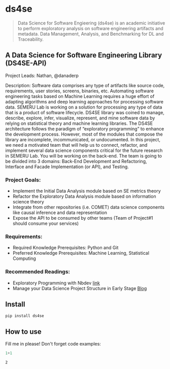 <!--

#################################################
### THIS FILE WAS AUTOGENERATED! DO NOT EDIT! ###
#################################################
# file to edit: nbs/index.ipynb
# command to build the docs after a change: nbdev_build_docs

-->

# ds4se

> Data Science for Software Engieering (ds4se) is an academic initiative to perform exploratory analysis on software engineering artifacts and metadata. Data Management, Analysis, and Benchmarking for DL and Traceability.

## A Data Science for Software Engineering Library (DS4SE-API)
Project Leads: Nathan, @danaderp

Description: Software data comprises any type of artifacts like source code, requirements, user stories, screens, binaries, etc. Automating software engineering tasks based on Machine Learning requires a huge effort of adapting algorithms and deep learning approaches for processing software data. SEMERU Lab is working on a solution for processing any type of data that is a product of software lifecycle. DS4SE library was coined to manage, describe, explore, infer, visualize, represent, and mine software data by relying on statistical theory and machine learning libraries. The DS4SE architecture follows the paradigm of “exploratory programming” to enhance the development process. However, most of the modules that compose the library are incomplete, incommunicated, or undocumented. In this project, we need a motivated team that will help us to connect, refactor, and implement several data science components critical for the future research in SEMERU Lab. You will be working on the back-end. The team is going to be divided into 3 domains: Back-End Development and Refactoring, Interface and Facade Implementation (or API), and Testing.



### Project Goals:

- Implement the Initial Data Analysis module based on SE metrics theory  
- Refactor the Exploratory Data Analysis module based on information science theory
- Integrate from other repositories (i.e. COMET) data science components like causal inference and data representation
- Expose the API to be consumed by other teams (Team of Project#1 should consume your services)

### Requirements:

- Required Knowledge Prerequisites: Python and Git
- Preferred Knowledge Prerequisites: Machine Learning, Statistical Computing

### Recommended Readings:
- Exploratory Programming with Nbdev [link](https://www.fast.ai/2019/12/02/nbdev/)
- Manage your Data Science Project Structure in Early Stage [Blog](https://towardsdatascience.com/manage-your-data-science-project-structure-in-early-stage-95f91d4d0600)

## Install

`pip install ds4se`

## How to use

Fill me in please! Don't forget code examples:
<div class="codecell" markdown="1">
<div class="input_area" markdown="1">

```python
1+1
```

</div>
<div class="output_area" markdown="1">




    2



</div>

</div>
